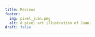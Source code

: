 ```yaml
---
title: Reviews
footer:
  img: pixel_juan.png
  alt: A pixel art illustration of Juan.
draft: false
---
```

